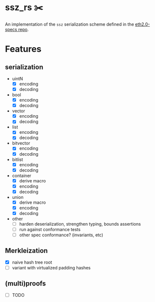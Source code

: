 # ssz_rs ✂️

An implementation of the `ssz` serialization scheme defined in the [eth2.0-specs repo](https://github.com/ethereum/eth2.0-specs).

# Features

## serialization

- uintN
  - [x] encoding
  - [x] decoding
- bool
  - [x] encoding
  - [x] decoding
- vector
  - [x] encoding
  - [x] decoding
- list
  - [x] encoding
  - [x] decoding
- bitvector
  - [x] encoding
  - [x] decoding
- bitlist
  - [x] encoding
  - [x] decoding
- container
  - [x] derive macro
  - [x] encoding
  - [x] decoding
- union
  - [x] derive macro
  - [x] encoding
  - [x] decoding
- other
  - [ ] harden deserialization, strengthen typing, bounds assertions
  - [ ] run against conformance tests
  - [ ] other spec conformance? (invariants, etc)

## Merkleization

- [x] naive hash tree root
- [ ] variant with virtualized padding hashes

## (multi)proofs

- [ ] TODO

